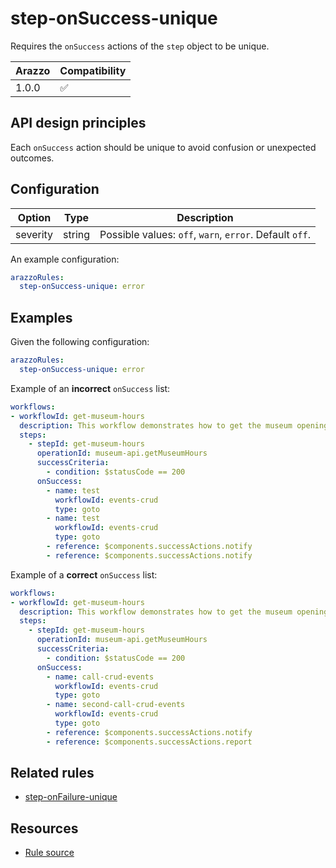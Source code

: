# step-onSuccess-unique

Requires the `onSuccess` actions of the `step` object to be unique.

| Arazzo | Compatibility |
| ------ | ------------- |
| 1.0.0  | ✅            |

## API design principles

Each `onSuccess` action should be unique to avoid confusion or unexpected outcomes.

## Configuration

| Option   | Type   | Description                                             |
| -------- | ------ | ------------------------------------------------------- |
| severity | string | Possible values: `off`, `warn`, `error`. Default `off`. |

An example configuration:

```yaml
arazzoRules:
  step-onSuccess-unique: error
```

## Examples

Given the following configuration:

```yaml
arazzoRules:
  step-onSuccess-unique: error
```

Example of an **incorrect** `onSuccess` list:

```yaml Incorrect example
workflows:
- workflowId: get-museum-hours
  description: This workflow demonstrates how to get the museum opening hours and buy tickets.
  steps:
    - stepId: get-museum-hours
      operationId: museum-api.getMuseumHours
      successCriteria:
        - condition: $statusCode == 200
      onSuccess:
        - name: test
          workflowId: events-crud
          type: goto
        - name: test
          workflowId: events-crud
          type: goto
        - reference: $components.successActions.notify
        - reference: $components.successActions.notify
```

Example of a **correct** `onSuccess` list:

```yaml Correct example
workflows:
- workflowId: get-museum-hours
  description: This workflow demonstrates how to get the museum opening hours and buy tickets.
  steps:
    - stepId: get-museum-hours
      operationId: museum-api.getMuseumHours
      successCriteria:
        - condition: $statusCode == 200
      onSuccess:
        - name: call-crud-events
          workflowId: events-crud
          type: goto
        - name: second-call-crud-events
          workflowId: events-crud
          type: goto
        - reference: $components.successActions.notify
        - reference: $components.successActions.report
```

## Related rules

- [step-onFailure-unique](./step-onFailure-unique.md)

## Resources

- [Rule source](https://github.com/Redocly/redocly-cli/blob/main/packages/core/src/rules/arazzo/step-onSuccess-unique.ts)
